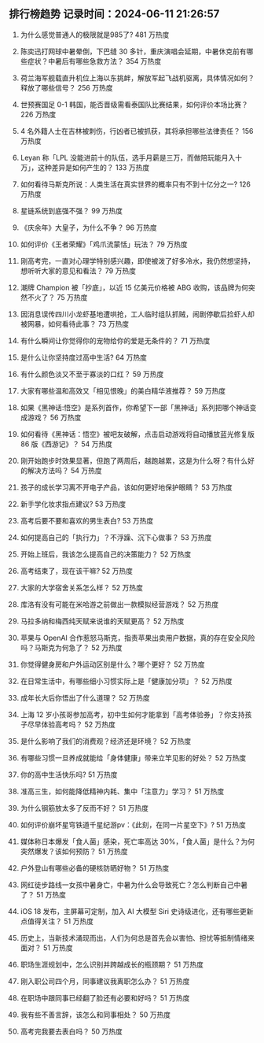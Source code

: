 
## 排行榜趋势 记录时间：2024-06-11 21:26:57
  
  1. 为什么感觉普通人的极限就是985了? 481 万热度
    
  2. 陈奕迅打网球中暑晕倒，下巴缝 30 多针，重庆演唱会延期，中暑休克前有哪些症状？中暑后有哪些急救方法？ 354 万热度
    
  3. 荷兰海军舰载直升机位上海以东挑衅，解放军起飞战机驱离，具体情况如何？释放了哪些信号？ 256 万热度
    
  4. 世预赛国足 0-1 韩国，能否晋级需看泰国队比赛结果，如何评价本场比赛？ 226 万热度
    
  5. 4 名外籍人士在吉林被刺伤，行凶者已被抓获，其将承担哪些法律责任？ 156 万热度
    
  6. Leyan 称「LPL 没能进前十的队伍，选手月薪是三万，而做陪玩能月入十万」，这种差异是如何产生的？ 133 万热度
    
  7. 如何看待马斯克所说：人类生活在真实世界的概率只有不到十亿分之一? 126 万热度
    
  8. 星链系统到底强不强？ 99 万热度
    
  9. 《庆余年》大皇子，为什么不争？ 96 万热度
    
  10. 如何评价《王者荣耀》「鸡爪流蒙恬」玩法？ 79 万热度
    
  11. 刚高考完，一直对心理学特别感兴趣，即使被泼了好多冷水，我仍然想坚持，想听听大家的意见和看法？ 79 万热度
    
  12. 潮牌 Champion 被「抄底」，以近 15 亿美元价格被 ABG 收购，该品牌为何突然不火了？ 75 万热度
    
  13. 因消息误传四川小龙虾基地遭哄抢，工人临时组队抓贼，闹剧停歇后捡虾人却被网暴，如何看待此事？ 73 万热度
    
  14. 有什么瞬间让你觉得你的宠物给你的爱是无条件的？ 71 万热度
    
  15. 是什么让你坚持度过高中生活? 64 万热度
    
  16. 有什么颜色淡又不至于寡淡的口红？ 59 万热度
    
  17. 大家有哪些温和高效又「相见恨晚」的美白精华液推荐？ 59 万热度
    
  18. 如果《黑神话:悟空》是系列首作，你希望下一部「黑神话」系列把哪个神话变成游戏？ 56 万热度
    
  19. 如何看待《黑神话：悟空》被吧友破解，点击启动游戏将自动播放蓝光修复版 86 版《西游记》？ 54 万热度
    
  20. 刚开始跑步时效果显著，但跑了两周后，越跑越累，这是为什么呀？有什么好的解决方法吗？ 54 万热度
    
  21. 孩子的成长学习离不开电子产品，该如何更好地保护眼睛？ 53 万热度
    
  22. 新手学化妆求指点建议? 53 万热度
    
  23. 高考后要不要和喜欢的男生表白? 53 万热度
    
  24. 如何提高自己的「执行力」？不浮躁、沉下心做事？ 53 万热度
    
  25. 开始上班后，我该怎么提高自己的决策能力？ 52 万热度
    
  26. 高考结束了，现在该干嘛? 52 万热度
    
  27. 大家的大学宿舍关系怎么样？ 52 万热度
    
  28. 库洛有没有可能在米哈游之前做出一款模拟经营游戏？ 52 万热度
    
  29. 马拉多纳和梅西纯天赋来说谁的天赋更高？ 52 万热度
    
  30. 苹果与 OpenAI 合作惹怒马斯克，指责苹果出卖用户数据，真的存在安全风险吗？马斯克为何急了？ 52 万热度
    
  31. 你觉得健身房和户外运动区别是什么？哪个更好？ 52 万热度
    
  32. 在日常生活中，有哪些细小习惯实际上是「健康加分项」？ 52 万热度
    
  33. 成年长大后你悟出了什么道理？ 52 万热度
    
  34. 上海 12 岁小孩哥参加高考，初中生如何才能拿到「高考体验券」？你支持孩子尽早体验高考吗？ 52 万热度
    
  35. 是什么影响了我们的消费观？经济还是环境？ 52 万热度
    
  36. 有哪些习惯一旦养成就能给「身体健康」带来立竿见影的好处？ 52 万热度
    
  37. 你的高中生活快乐吗? 51 万热度
    
  38. 准高三生，如何能降低精神内耗、集中「注意力」学习？ 51 万热度
    
  39. 为什么钢筋放太多了反而不好？ 51 万热度
    
  40. 如何评价崩坏星穹铁道千星纪游pv：《此刻，在同一片星空下》? 51 万热度
    
  41. 媒体称日本爆发「食人菌」感染，死亡率高达 30%，「食人菌」是什么？为何突然爆发？该如何预防？ 51 万热度
    
  42. 户外登山有哪些必备的硬核防晒好物？ 51 万热度
    
  43. 网红徒步路线一女孩中暑身亡，中暑为什么会导致死亡？怎么判断自己中暑了？ 51 万热度
    
  44. iOS 18 发布，主屏幕可定制，加入 AI 大模型 Siri 史诗级进化，还有哪些更新点值得关注？ 51 万热度
    
  45. 历史上，当新技术涌现而出，人们为何总是首先会以害怕、担忧等抵制情绪来面对？ 51 万热度
    
  46. 职场生涯规划中，怎么识别并跨越成长的瓶颈期？ 51 万热度
    
  47. 刚入职公司四个月，同事建议我离职怎么办？ 51 万热度
    
  48. 在职场中跟同事已经翻了脸还有必要和好吗？ 51 万热度
    
  49. 我有些不善言辞，该怎么和同事相处？ 50 万热度
    
  50. 高考完我要去表白吗？ 50 万热度
    
